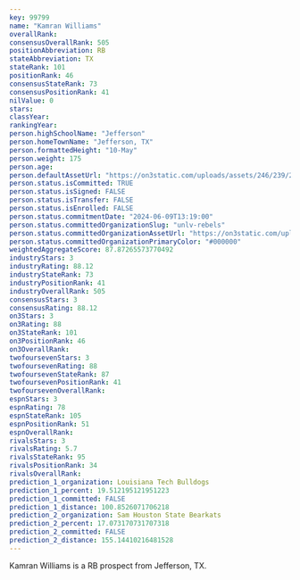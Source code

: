 ```yaml
---
key: 99799
name: "Kamran Williams"
overallRank: 
consensusOverallRank: 505
positionAbbreviation: RB
stateAbbreviation: TX
stateRank: 101
positionRank: 46
consensusStateRank: 73
consensusPositionRank: 41
nilValue: 0
stars: 
classYear: 
rankingYear: 
person.highSchoolName: "Jefferson"
person.homeTownName: "Jefferson, TX"
person.formattedHeight: "10-May"
person.weight: 175
person.age: 
person.defaultAssetUrl: "https://on3static.com/uploads/assets/246/239/239246.png"
person.status.isCommitted: TRUE
person.status.isSigned: FALSE
person.status.isTransfer: FALSE
person.status.isEnrolled: FALSE
person.status.commitmentDate: "2024-06-09T13:19:00"
person.status.committedOrganizationSlug: "unlv-rebels"
person.status.committedOrganizationAssetUrl: "https://on3static.com/uploads/assets/191/154/154191.svg"
person.status.committedOrganizationPrimaryColor: "#000000"
weightedAggregateScore: 87.87265573770492
industryStars: 3
industryRating: 88.12
industryStateRank: 73
industryPositionRank: 41
industryOverallRank: 505
consensusStars: 3
consensusRating: 88.12
on3Stars: 3
on3Rating: 88
on3StateRank: 101
on3PositionRank: 46
on3OverallRank: 
twofoursevenStars: 3
twofoursevenRating: 88
twofoursevenStateRank: 87
twofoursevenPositionRank: 41
twofoursevenOverallRank: 
espnStars: 3
espnRating: 78
espnStateRank: 105
espnPositionRank: 51
espnOverallRank: 
rivalsStars: 3
rivalsRating: 5.7
rivalsStateRank: 95
rivalsPositionRank: 34
rivalsOverallRank: 
prediction_1_organization: Louisiana Tech Bulldogs
prediction_1_percent: 19.512195121951223
prediction_1_committed: FALSE
prediction_1_distance: 100.8526071706218
prediction_2_organization: Sam Houston State Bearkats
prediction_2_percent: 17.073170731707318
prediction_2_committed: FALSE
prediction_2_distance: 155.14410216481528
---
```

Kamran Williams is a RB prospect from Jefferson, TX.